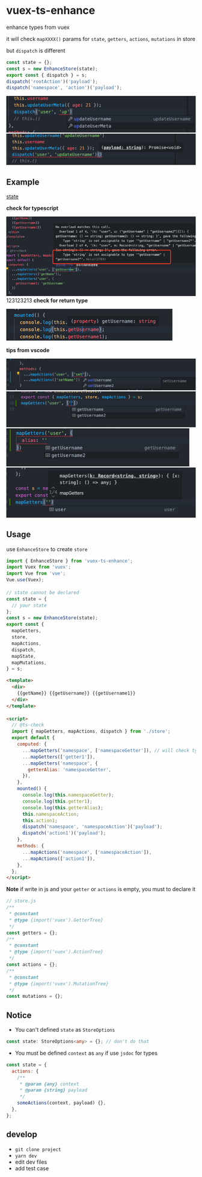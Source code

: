 # vuex-ts-enhance

enhance types from vuex

it will check `mapXXXX()` params for `state`, `getters`, `actions`, `mutations` in store

but `dispatch` is different

```typescript
const state = {};
const s = new EnhanceStore(state);
export const { dispatch } = s;
dispatch('rootAction')('payload');
dispatch('namespace', 'action')('payload');
```

![](example/2020-11-03-20-07-39.png)
![](example/2020-11-03-20-07-57.png)

## Example

[state](./dev/store.ts)

**check for typescript**

![](example/2020-04-30-18-48-36.png)
123123213
**check for return type**

![](example/2020-04-30-18-49-06.png)

**tips from vscode**

![](example/2020-04-30-18-49-23.png)
![](example/2020-05-14-19-29-28.png)
![](example/2020-05-14-19-34-36.png)
![](example/2020-05-14-19-29-15.png)

## Usage

use `EnhanceStore` to create `store`

```ts
import { EnhanceStore } from 'vuex-ts-enhance';
import Vuex from 'vuex';
import Vue from 'vue';
Vue.use(Vuex);

// state cannot be declared
const state = {
  // your state
};
const s = new EnhanceStore(state);
export const {
  mapGetters,
  store,
  mapActions,
  dispatch,
  mapState,
  mapMutations,
} = s;
```

```html
<template>
  <div>
    {{getName}} {{getUsername}} {{getUsername1}}
  </div>
</template>

<script>
  // @ts-check
  import { mapGetters, mapActions, dispatch } from './store';
  export default {
    computed: {
      ...mapGetters('namespace', ['namespaceGetter']), // will check type
      ...mapGetters(['getter1']),
      ...mapGetters('namespace', {
        getterAlias: 'namespaceGetter',
      }),
    },
    mounted() {
      console.log(this.namespaceGetter);
      console.log(this.getter1);
      console.log(this.getterAlias);
      this.namespaceAction;
      this.action1;
      dispatch('namespace', 'namespaceAction')('payload');
      dispatch('action1')('payload');
    },
    methods: {
      ...mapActions('namespace', ['namespaceAction']),
      ...mapActions(['action1']),
    },
  };
</script>
```

**Note**
if write in js and your `getter` or `actions` is empty, you must to declare it

```js
// store.js
/**
 * @constant
 * @type {import('vuex').GetterTree}
 */
const getters = {};
/**
 * @constant
 * @type {import('vuex').ActionTree}
 */
const actions = {};
/**
 * @constant
 * @type {import('vuex').MutationTree}
 */
const mutations = {};
```

## Notice

- You can't defined `state` as `StoreOptions`

```typescript
const state: StoreOptions<any> = {}; // don't do that
```

- You must be defined `context` as `any` if use `jsdoc` for types

```javascript
const state = {
  actions: {
    /**
     * @param {any} context
     * @param {string} payload
     */
    someActions(context, payload) {},
  },
};
```

## develop

- `git clone project`
- `yarn dev`
- edit dev files
- add test case
